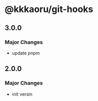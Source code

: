 # @kkkaoru/git-hooks

## 3.0.0

### Major Changes

- update pnpm

## 2.0.0

### Major Changes

- init versin

